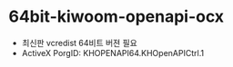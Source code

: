 # 64bit-kiwoom-openapi-ocx

* 최신판 vcredist 64비트 버젼 필요
* ActiveX PorgID: KHOPENAPI64.KHOpenAPICtrl.1



